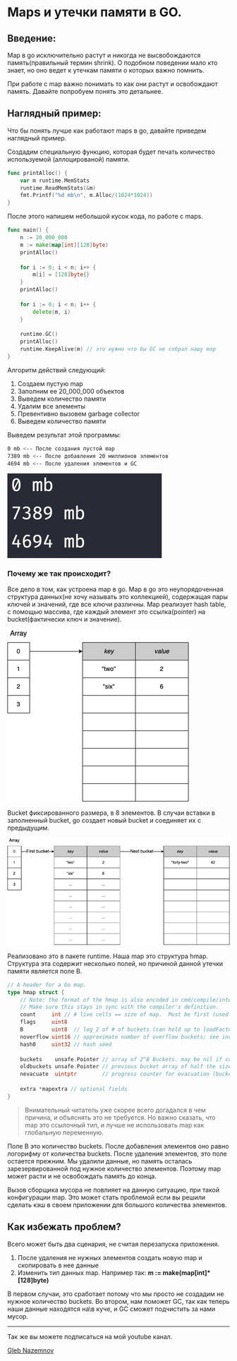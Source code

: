 # Maps и утечки памяти в GO.

## Введение:

Map в go исключительно растут и никогда не высвобождаются память(правильный термин shrink). О подобном поведении мало кто знает, но оно ведет к утечкам памяти о которых важно помнить.

При работе с map важно понимать то как они растут и освобождают память. Давайте попробуем понять это детальнее.

## Наглядный пример:

Что бы понять лучше как работают maps в go, давайте приведем наглядный пример.

Создадим специальную функцию, которая будет печать количество используемой (аллоцированой) памяти.

```go
func printAlloc() {
	var m runtime.MemStats
	runtime.ReadMemStats(&m)
	fmt.Printf("%d mb\n", m.Alloc/(1024*1024))
}
```

После этого напишем небольшой кусок кода, по работе с maps.

```go
func main() {
	n := 20_000_000
	m := make(map[int][128]byte)
	printAlloc()

	for i := 0; i < n; i++ {
		m[i] = [128]byte{}
	}
	printAlloc()

	for i := 0; i < n; i++ { 
		delete(m, i)
	}

	runtime.GC() 
	printAlloc()
	runtime.KeepAlive(m) // это нужно что бы GC не собрал нашу map
}
```

Алгоритм действий следующий:

1. Создаем пустую map
2. Заполним ее 20_000_000 объектов
3. Выведем количество памяти
4. Удалим все элементы
5. Превентивно вызовем garbage collector
6. Выведем количество памяти

Выведем результат этой программы:

```bash
0 mb <-- После создания пустой map
7389 mb <-- После добавления 20 миллионов элементов
4694 mb <-- После удаления элементов и GC
```

![Снимок экрана 2022-10-20 в 22.05.37.png](images/%25D0%25A1%25D0%25BD%25D0%25B8%25D0%25BC%25D0%25BE%25D0%25BA_%25D1%258D%25D0%25BA%25D1%2580%25D0%25B0%25D0%25BD%25D0%25B0_2022-10-20_%25D0%25B2_22.05.37.png)

### Почему же так происходит?

Все дело в том, как устроена map в go. Map в go это неупорядоченная структура данных(не хочу называть это коллекцией), содержащая пары ключей и значений, где все ключи различны. Map реализует hash table, с помощью  массива, где каждый элемент это ссылка(pointer) на bucket(фактически ключ и значение).

![Untitled](images/Untitled.png)

Bucket фиксированного размера, в 8 элементов. В случаи вставки в заполненный bucket, go создает новый bucket и соединяет их с предыдущим.

![Untitled](images/Untitled1.png)

Реализовано это в пакете runtime. Наша map это структура hmap. Структура эта содержит несколько полей, но причиной данной утечки памяти является поле B.

```go
// A header for a Go map.
type hmap struct {
	// Note: the format of the hmap is also encoded in cmd/compile/internal/reflectdata/reflect.go.
	// Make sure this stays in sync with the compiler's definition.
	count     int // # live cells == size of map.  Must be first (used by len() builtin)
	flags     uint8
	B         uint8  // log_2 of # of buckets (can hold up to loadFactor * 2^B items)
	noverflow uint16 // approximate number of overflow buckets; see incrnoverflow for details
	hash0     uint32 // hash seed

	buckets    unsafe.Pointer // array of 2^B Buckets. may be nil if count==0.
	oldbuckets unsafe.Pointer // previous bucket array of half the size, non-nil only when growing
	nevacuate  uintptr        // progress counter for evacuation (buckets less than this have been evacuated)

	extra *mapextra // optional fields
}
```

> Внимательный читатель уже скорее всего догадался в чем причина, и объяснять это не требуется. Но важно сказать, что map это ссылочный тип, и лучше не использовать map как глобальную переменную.
>

Поле B это количество buckets. После добавления элементов оно равно логорифму от количества buckets. После удаления элементов, это поле остается прежним. Мы удалили данные, но память осталась зарезервированной под нужное количество элементов. Поэтому map может расти и не освобождать память до конца.

Вызов сборщика мусора не повлияет на данную ситуацию, при такой конфигурации map. Это может стать проблемой если вы решили сделать кэш в своем приложении для большого количества элементов.

## Как избежать проблем?

Всего может быть два сценария, не считая перезапуска приложения.

1. После удаления не нужных элементов создать новую map и скопировать в нее данные
2. Изменить тип данных map. Например так: **m := make(map[int]*[128]byte)**

В первом случаи, это сработает потому что мы просто не создадим не нужное количество buckets. Во втором, нам поможет GC, так как теперь наши данные находятся на\в куче, и GC сможет подчистить за нами мусор.

---

<aside>
Так же вы можете подписаться на мой youtube канал.



[Gleb Nazemnov](https://www.youtube.com/channel/UC0y2imcpHCM97-MV1lUQvKg/featured)